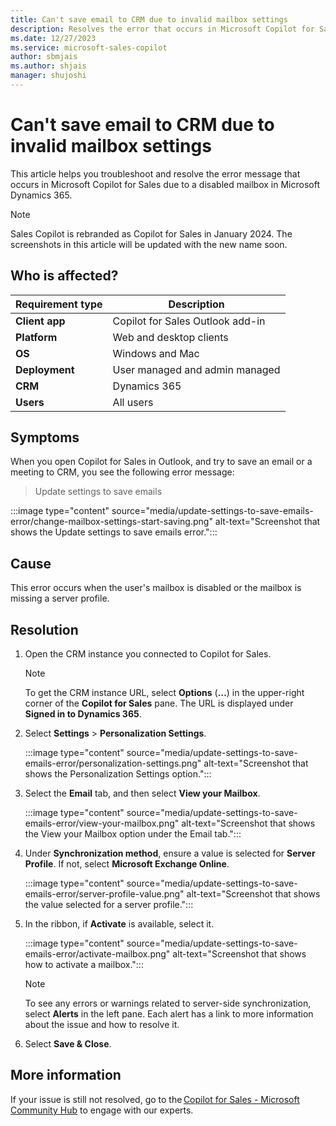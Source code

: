 ```yaml
---
title: Can't save email to CRM due to invalid mailbox settings
description: Resolves the error that occurs in Microsoft Copilot for Sales due to invalid mailbox settings in Microsoft Dynamics 365.
ms.date: 12/27/2023
ms.service: microsoft-sales-copilot
author: sbmjais
ms.author: shjais
manager: shujoshi
---
```

# Can't save email to CRM due to invalid mailbox settings

This article helps you troubleshoot and resolve the error message that occurs in Microsoft Copilot for Sales due to a disabled mailbox in Microsoft Dynamics 365.

> [!NOTE]
> Sales Copilot is rebranded as Copilot for Sales in January 2024. The screenshots in this article will be updated with the new name soon.

## Who is affected?

| Requirement type |Description  |
|---------|---------|
|**Client app**     |  Copilot for Sales Outlook add-in        |
|**Platform**     | Web and desktop clients         |
|**OS**     | Windows and Mac         |
|**Deployment**     | User managed and admin managed       |
|**CRM**     | Dynamics 365        |
|**Users**     | All users   |

## Symptoms

When you open Copilot for Sales in Outlook, and try to save an email or a meeting to CRM, you see the following error message:

> Update settings to save emails

:::image type="content" source="media/update-settings-to-save-emails-error/change-mailbox-settings-start-saving.png" alt-text="Screenshot that shows the Update settings to save emails error.":::

## Cause

This error occurs when the user's mailbox is disabled or the mailbox is missing a server profile.

## Resolution

1. Open the CRM instance you connected to Copilot for Sales.

    > [!NOTE]
    > To get the CRM instance URL, select **Options** (**…**) in the upper-right corner of the **Copilot for Sales** pane. The URL is displayed under **Signed in to Dynamics 365**.

2. Select **Settings** > **Personalization Settings**.

    :::image type="content" source="media/update-settings-to-save-emails-error/personalization-settings.png" alt-text="Screenshot that shows the Personalization Settings option.":::

3. Select the **Email** tab, and then select **View your Mailbox**.

    :::image type="content" source="media/update-settings-to-save-emails-error/view-your-mailbox.png" alt-text="Screenshot that shows the View your Mailbox option under the Email tab.":::

4. Under **Synchronization method**, ensure a value is selected for **Server Profile**. If not, select **Microsoft Exchange Online**.

    :::image type="content" source="media/update-settings-to-save-emails-error/server-profile-value.png" alt-text="Screenshot that shows the value selected for a server profile.":::

5. In the ribbon, if **Activate** is available, select it.

    :::image type="content" source="media/update-settings-to-save-emails-error/activate-mailbox.png" alt-text="Screenshot that shows how to activate a mailbox.":::

    > [!NOTE]
    > To see any errors or warnings related to server-side synchronization, select **Alerts** in the left pane. Each alert has a link to more information about the issue and how to resolve it.

6. Select **Save & Close**.

## More information

If your issue is still not resolved, go to the [Copilot for Sales - Microsoft Community Hub](https://techcommunity.microsoft.com/t5/viva-sales/bd-p/VivaSales) to engage with our experts.
